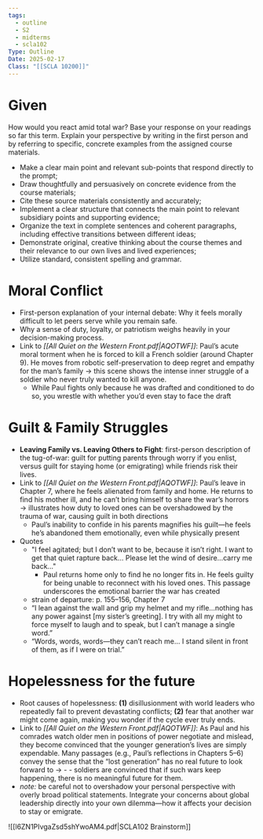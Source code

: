 ```yaml
---
tags:
  - outline
  - S2
  - midterms
  - scla102
Type: Outline
Date: 2025-02-17
Class: "[[SCLA 10200]]"
---
```

# Given
How would you react amid total war? Base your response on your readings so far this term. Explain your perspective by writing in the first person and by referring to specific, concrete examples from the assigned course materials.
- Make a clear main point and relevant sub-points that respond directly to the prompt;
- Draw thoughtfully and persuasively on concrete evidence from the course materials;
- Cite these source materials consistently and accurately;
- Implement a clear structure that connects the main point to relevant subsidiary points and supporting evidence;
- Organize the text in complete sentences and coherent paragraphs, including effective transitions between different ideas; 
- Demonstrate original, creative thinking about the course themes and their relevance to our own lives and lived experiences; 
- Utilize standard, consistent spelling and grammar.
# Moral Conflict
- First-person explanation of your internal debate: Why it feels morally difficult to let peers serve while you remain safe.
- Why a sense of duty, loyalty, or patriotism weighs heavily in your decision-making process.
- Link to *[[All Quiet on the Western Front.pdf|AQOTWF]]*: Paul’s acute moral torment when he is forced to kill a French soldier (around Chapter 9). He moves from robotic self-preservation to deep regret and empathy for the man’s family → this scene shows the intense inner struggle of a soldier who never truly wanted to kill anyone.
	- While Paul fights only because he was drafted and conditioned to do so, you wrestle with whether you’d even stay to face the draft
# Guilt & Family Struggles
- **Leaving Family vs. Leaving Others to Fight**: first-person description of the tug-of-war: guilt for putting parents through worry if you enlist, versus guilt for staying home (or emigrating) while friends risk their lives.
- Link to *[[All Quiet on the Western Front.pdf|AQOTWF]]*: Paul’s leave in Chapter 7, where he feels alienated from family and home. He returns to find his mother ill, and he can’t bring himself to share the war’s horrors → illustrates how duty to loved ones can be overshadowed by the trauma of war, causing guilt in both directions
	- Paul’s inability to confide in his parents magnifies his guilt—he feels he’s abandoned them emotionally, even while physically present
- Quotes
	- "I feel agitated; but I don’t want to be, because it isn’t right. I want to get that quiet rapture back… Please let the wind of desire…carry me back…"
		- Paul returns home only to find he no longer fits in. He feels guilty for being unable to reconnect with his loved ones. This passage underscores the emotional barrier the war has created
	- strain of departure: p. 155–156, Chapter 7
	- “I lean against the wall and grip my helmet and my rifle…nothing has any power against [my sister’s greeting]. I try with all my might to force myself to laugh and to speak, but I can’t manage a single word.”
	- “Words, words, words—they can’t reach me… I stand silent in front of them, as if I were on trial.”
# Hopelessness for the future
- Root causes of hopelessness: **(1)** disillusionment with world leaders who repeatedly fail to prevent devastating conflicts; **(2)** fear that another war might come again, making you wonder if the cycle ever truly ends.
- Link to *[[All Quiet on the Western Front.pdf|AQOTWF]]*: As Paul and his comrades watch older men in positions of power negotiate and mislead, they become convinced that the younger generation’s lives are simply expendable. Many passages (e.g., Paul’s reflections in Chapters 5–6) convey the sense that the “lost generation” has no real future to look forward to -> - - soldiers are convinced that if such wars keep happening, there is no meaningful future for them.
- *note:* be careful not to overshadow your personal perspective with overly broad political statements. Integrate your concerns about global leadership directly into your own dilemma—how it affects your decision to stay or emigrate.




![[l6ZN1PIvgaZsd5shYwoAM4.pdf|SCLA102 Brainstorm]]